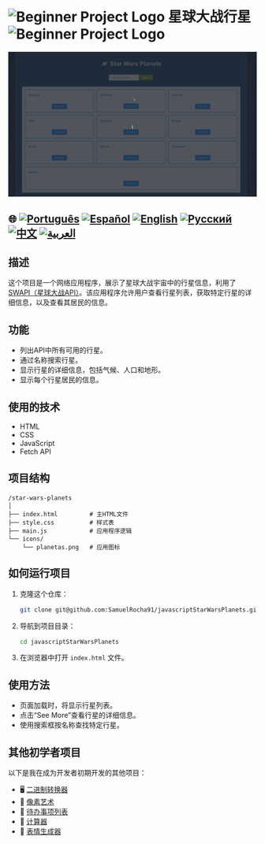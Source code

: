 # ![Beginner Project Logo](https://img.icons8.com/emoji/48/000000/star-emoji.png) 星球大战行星 ![Beginner Project Logo](https://img.icons8.com/emoji/48/000000/star-emoji.png)

![使用演示](./gifs/starWars.gif)

## 🌐 [![Português](https://img.shields.io/badge/Português-green)](https://github.com/SamuelRocha91/javascriptStarWarsPlanets/blob/main/README.md) [![Español](https://img.shields.io/badge/Español-yellow)](https://github.com/SamuelRocha91/javascriptStarWarsPlanets/blob/main/README_SP.MD) [![English](https://img.shields.io/badge/English-blue)](https://github.com/SamuelRocha91/javascriptStarWarsPlanets/blob/main/README_EN.MD) [![Русский](https://img.shields.io/badge/Русский-lightgrey)](https://github.com/SamuelRocha91/javascriptStarWarsPlanets/blob/main/README_язык.md) [![中文](https://img.shields.io/badge/中文-red)](https://github.com/SamuelRocha91/javascriptStarWarsPlanets/blob/main/README_华语.md) [![العربية](https://img.shields.io/badge/العربية-orange)](https://github.com/SamuelRocha91/javascriptStarWarsPlanets/blob/main/README_ar.md)

## 描述

这个项目是一个网络应用程序，展示了星球大战宇宙中的行星信息，利用了 [SWAPI（星球大战API）](https://swapi.dev/)。该应用程序允许用户查看行星列表，获取特定行星的详细信息，以及查看其居民的信息。

## 功能

- 列出API中所有可用的行星。
- 通过名称搜索行星。
- 显示行星的详细信息，包括气候、人口和地形。
- 显示每个行星居民的信息。

## 使用的技术

- HTML
- CSS
- JavaScript
- Fetch API

## 项目结构

```
/star-wars-planets
│
├── index.html         # 主HTML文件
├── style.css          # 样式表
├── main.js            # 应用程序逻辑
└── icons/
    └── planetas.png   # 应用图标
```

## 如何运行项目

1. 克隆这个仓库：
   ```bash
   git clone git@github.com:SamuelRocha91/javascriptStarWarsPlanets.git
   ```
2. 导航到项目目录：
   ```bash
   cd javascriptStarWarsPlanets
   ```
3. 在浏览器中打开 `index.html` 文件。

## 使用方法

- 页面加载时，将显示行星列表。
- 点击“See More”查看行星的详细信息。
- 使用搜索框按名称查找特定行星。

## 其他初学者项目

以下是我在成为开发者初期开发的其他项目：

- 🖥️ [二进制转换器](https://github.com/SamuelRocha91/Bin2Dec/blob/main/README_ch.md)
- 🎨 [像素艺术](https://github.com/SamuelRocha91/PixelsArt/blob/main/README_ch.md)
- 📝 [待办事项列表](https://github.com/SamuelRocha91/TodoList/blob/main/README_ch.md)
- 🧮 [计算器](https://github.com/SamuelRocha91/calculator/blob/main/README_ch.md)
- 🦖 [表情生成器](https://github.com/SamuelRocha91/memeGenerator/blob/main/README_ch.md)
```

